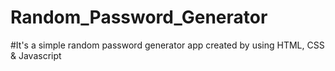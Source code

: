 # Random_Password_Generator

#It's a simple random password generator app created by using HTML, CSS & Javascript
